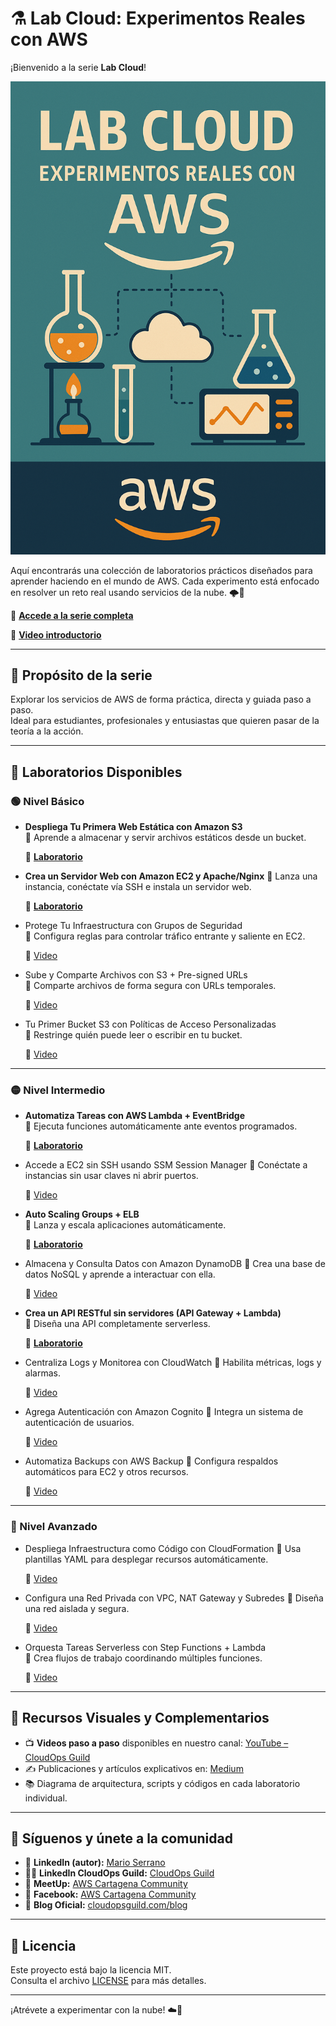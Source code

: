 # ⚗️ Lab Cloud: Experimentos Reales con AWS

¡Bienvenido a la serie **Lab Cloud**!  

![LabCloud](imagenes/Lab_cloud_experimentos_reales.png)

Aquí encontrarás una colección de laboratorios prácticos diseñados para aprender haciendo en el mundo de AWS. Cada experimento está enfocado en resolver un reto real usando servicios de la nube. 🌩️🧪

🔗 **[Accede a la serie completa](https://www.youtube.com/playlist?list=PLqv_IB8VVqOBWHHHWPlvWIit8pZW9TLny)**

🔗 **[Video introductorio](https://youtu.be/cs9YmVw8jcA)**

---

## 🎯 Propósito de la serie

Explorar los servicios de AWS de forma práctica, directa y guiada paso a paso.  
Ideal para estudiantes, profesionales y entusiastas que quieren pasar de la teoría a la acción.

---

## 🧪 Laboratorios Disponibles

### 🟢 Nivel Básico

- **Despliega Tu Primera Web Estática con Amazon S3**  
  🎯 Aprende a almacenar y servir archivos estáticos desde un bucket. 

  🔗 **[Laboratorio](https://github.com/marosepi2020/Series-de-Videos/blob/main/Lab%20Cloud%20Experimentos%20Reales%20con%20AWS/Despliega%20Web%20estatica%20con%20S3/README.md)**

- **Crea un Servidor Web con Amazon EC2 y Apache/Nginx**
  🎯 Lanza una instancia, conéctate vía SSH e instala un servidor web.  

  🔗 **[Laboratorio](https://github.com/marosepi2020/Series-de-Videos/tree/main/Lab%20Cloud%20Experimentos%20Reales%20con%20AWS/Crea%20servidor%20web%20con%20EC2%20y%20Apache)**

- Protege Tu Infraestructura con Grupos de Seguridad  
  🎯 Configura reglas para controlar tráfico entrante y saliente en EC2. 

  🔗 [Video]()

- Sube y Comparte Archivos con S3 + Pre-signed URLs  
  🎯 Comparte archivos de forma segura con URLs temporales.  

  🔗 [Video]()

- Tu Primer Bucket S3 con Políticas de Acceso Personalizadas  
  🎯 Restringe quién puede leer o escribir en tu bucket. 

  🔗 [Video]()

---

### 🟡 Nivel Intermedio

- **Automatiza Tareas con AWS Lambda + EventBridge**  
  🎯 Ejecuta funciones automáticamente ante eventos programados. 

  🔗 **[Laboratorio](https://github.com/marosepi2020/Series-de-Videos/tree/main/Lab%20Cloud%20Experimentos%20Reales%20con%20AWS/Automatiza%20Tareas%20con%20AWS%20Lambda%20%2B%20EventBridge)**

- Accede a EC2 sin SSH usando SSM Session Manager 
  🎯 Conéctate a instancias sin usar claves ni abrir puertos.  

  🔗 [Video]()

- **Auto Scaling Groups + ELB**  
  🎯 Lanza y escala aplicaciones automáticamente.  

  🔗 **[Laboratorio](https://github.com/marosepi2020/Series-de-Videos/tree/main/Lab%20Cloud%20Experimentos%20Reales%20con%20AWS/Lanza%20y%20escala%20Aplicaciones%20con%20Autoscaling%20y%20ALB)**

- Almacena y Consulta Datos con Amazon DynamoDB 
  🎯 Crea una base de datos NoSQL y aprende a interactuar con ella.  

  🔗 [Video]()

- **Crea un API RESTful sin servidores (API Gateway + Lambda)**  
  🎯 Diseña una API completamente serverless.  

  🔗 **[Laboratorio](https://github.com/marosepi2020/Series-de-Videos/blob/main/Lab%20Cloud%20Experimentos%20Reales%20con%20AWS/Crea%20un%20API%20RESTful/README.md)**

- Centraliza Logs y Monitorea con CloudWatch
  🎯 Habilita métricas, logs y alarmas.  

  🔗 [Video]()

- Agrega Autenticación con Amazon Cognito 
  🎯 Integra un sistema de autenticación de usuarios.  

  🔗 [Video]()

- Automatiza Backups con AWS Backup 
  🎯 Configura respaldos automáticos para EC2 y otros recursos.  

  🔗 [Video]()

---

### 🔴 Nivel Avanzado

- Despliega Infraestructura como Código con CloudFormation
  🎯 Usa plantillas YAML para desplegar recursos automáticamente. 

  🔗 [Video]()

- Configura una Red Privada con VPC, NAT Gateway y Subredes 
  🎯 Diseña una red aislada y segura.  

  🔗 [Video]()

- Orquesta Tareas Serverless con Step Functions + Lambda  
  🎯 Crea flujos de trabajo coordinando múltiples funciones.  

  🔗 [Video]()

---

## 🎥 Recursos Visuales y Complementarios

- 📺 **Videos paso a paso** disponibles en nuestro canal: [YouTube – CloudOps Guild](https://www.youtube.com/@CloudOpsGuildCommunity)
- ✍️ Publicaciones y artículos explicativos en: [Medium](https://medium.com/@marioserranopineda)
- 📚 Diagrama de arquitectura, scripts y códigos en cada laboratorio individual.

---

## 📢 Síguenos y únete a la comunidad

- 🧠 **LinkedIn (autor):** [Mario Serrano](https://www.linkedin.com/in/mario-rodrigo-serrano-pineda/)
- 🧑‍💻 **LinkedIn CloudOps Guild:** [CloudOps Guild](https://www.linkedin.com/company/cloudopsguild/)
- 💬 **MeetUp:** [AWS Cartagena Community](https://www.meetup.com/es-ES/aws-colombia-cartagena/)
- 📘 **Facebook:** [AWS Cartagena Community](https://www.facebook.com/awscolombiacartagena)
- 📝 **Blog Oficial:** [cloudopsguild.com/blog](https://cloudopsguild.com/blog/)

---

## 📜 Licencia

Este proyecto está bajo la licencia MIT.  
Consulta el archivo [LICENSE](LICENSE) para más detalles.

---

¡Atrévete a experimentar con la nube! ☁️🧪
